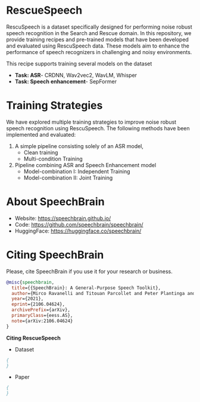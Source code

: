 # RescueSpeech
RescuSpeech is a dataset specifically designed for performing noise robust speech recognition in the Search and Rescue domain. In this repository, we provide training recipes and pre-trained models that have been developed and evaluated using RescuSpeech data. These models aim to enhance the performance of speech recognizers in challenging and noisy environments.

This recipe supports training several models on the dataset
- **Task: ASR**- CRDNN, Wav2vec2, WavLM, Whisper
- **Task: Speech enhancement**-  SepFormer

# Training Strategies
We have explored multiple training strategies to improve noise robust speech recognition using RescuSpeech. The following methods have been implemented and evaluated:

1. A simple pipeline consisting solely of an ASR model,
    - Clean training
    - Multi-condition Training
2. Pipeline combining ASR and Speech Enhancement model
    - Model-combination I: Independent Training
    - Model-combination II: Joint Training


# **About SpeechBrain**
- Website: https://speechbrain.github.io/
- Code: https://github.com/speechbrain/speechbrain/
- HuggingFace: https://huggingface.co/speechbrain/


# **Citing SpeechBrain**
Please, cite SpeechBrain if you use it for your research or business.

```bibtex
@misc{speechbrain,
  title={{SpeechBrain}: A General-Purpose Speech Toolkit},
  author={Mirco Ravanelli and Titouan Parcollet and Peter Plantinga and Aku Rouhe and Samuele Cornell and Loren Lugosch and Cem Subakan and Nauman Dawalatabad and Abdelwahab Heba and Jianyuan Zhong and Ju-Chieh Chou and Sung-Lin Yeh and Szu-Wei Fu and Chien-Feng Liao and Elena Rastorgueva and François Grondin and William Aris and Hwidong Na and Yan Gao and Renato De Mori and Yoshua Bengio},
  year={2021},
  eprint={2106.04624},
  archivePrefix={arXiv},
  primaryClass={eess.AS},
  note={arXiv:2106.04624}
}
```


**Citing RescueSpeech**
- Dataset
```bibtex
{
}
```
- Paper
```bibtex
{
}
```
